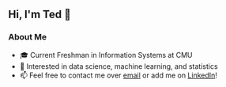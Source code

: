 ## Hi, I'm Ted 👋 ##
### About Me ###
- 🎓 Current Freshman in Information Systems at CMU
- 👀 Interested in data science, machine learning, and statistics
- 📫 Feel free to contact me over [email](mailto:tgershon@cmu.edu) or add me on [LinkedIn](https://www.linkedin.com/in/tgershon1/)!
  
<!---
tedgershon/tedgershon is a ✨ special ✨ repository because its `README.md` (this file) appears on your GitHub profile.
You can click the Preview link to take a look at your changes.
- 🌱 Learning about data analytics with python libraries, C, and machine learning with TensorFlow
- 💞️ I’m looking to collaborate on creating an app that predicts tennis roster success using a universal algorithm called UTR (myutr.com)
https://docs.github.com/en/get-started/writing-on-github/getting-started-with-writing-and-formatting-on-github/basic-writing-and-formatting-syntax
- ReadMe Stats: https://github.com/anuraghazra/github-readme-stats
![Top Langs](https://github-readme-stats.vercel.app/api/top-langs/?username=tedgershon&layout=compact)
--->
